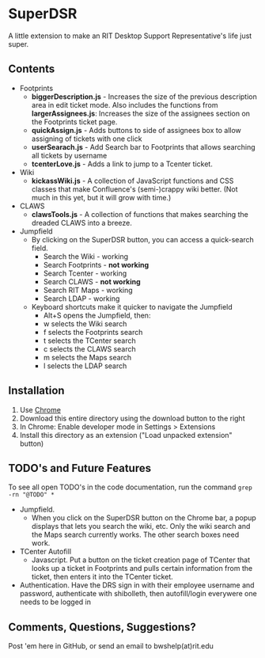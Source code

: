 SuperDSR
========

A little extension to make an RIT Desktop Support Representative's life just super.

Contents
--------

* Footprints
    * **biggerDescription.js** - Increases the size of the previous description area in edit ticket mode. Also includes the functions from **largerAssignees.js**: Increases the size of the assignees section on the Footprints ticket page.
    * **quickAssign.js** - Adds buttons to side of assignees box to allow assigning of tickets with one click
    * **userSearach.js** - Add Search bar to Footprints that allows searching all tickets by username
    * **tcenterLove.js** - Adds a link to jump to a Tcenter ticket.
* Wiki
    * **kickassWiki.js** - A collection of JavaScript functions and CSS classes that make Confluence's (semi-)crappy wiki better. (Not much in this yet, but it will grow with time.)
* CLAWS
    * **clawsTools.js** - A collection of functions that makes searching the dreaded CLAWS into a breeze.
* Jumpfield
    * By clicking on the SuperDSR button, you can access a quick-search field.
        * Search the Wiki - working
        * Search Footprints - **not working**
        * Search Tcenter - working
        * Search CLAWS - **not working**
        * Search RIT Maps - working
        * Search LDAP - working
    * Keyboard shortcuts make it quicker to navigate the Jumpfield
        * Alt+S opens the Jumpfield, then:
        * w selects the Wiki search
        * f selects the Footprints search
        * t selects the TCenter search
        * c selects the CLAWS search
        * m selects the Maps search
        * l selects the LDAP search

Installation
------------

1. Use [Chrome](http://google.com/chrome)
2. Download this entire directory using the download button to the right
3. In Chrome: Enable developer mode in Settings > Extensions
4. Install this directory as an extension ("Load unpacked extension" button)

TODO's and Future Features
--------------------------

To see all open TODO's in the code documentation, run the command `grep -rn "@TODO" *`

* Jumpfield.
    * When you click on the SuperDSR button on the Chrome bar, a popup displays that lets you search the wiki, etc. Only the wiki search and the Maps search currently works. The other search boxes need work.
* TCenter Autofill
    * Javascript. Put a button on the ticket creation page of TCenter that looks up a ticket in Footprints and pulls certain information from the ticket, then enters it into the TCenter ticket.
* Authentication. Have the DRS sign in with their employee username and password, authenticate with shibolleth, then autofill/login everywere one needs to be logged in

Comments, Questions, Suggestions?
---------------------------------

Post 'em here in GitHub, or send an email to bwshelp(at)rit.edu